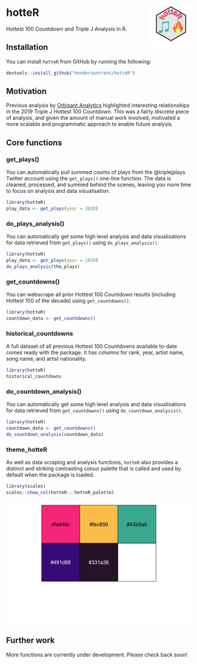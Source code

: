 
# hotteR <img src="man/figures/logo.png" align="right" width="120" />

Hottest 100 Countdown and Triple J Analysis in R.

## Installation

You can install `hotteR` from GitHub by running the following:

``` r
devtools::install_github("hendersontrent/hotteR")
```

## Motivation

Previous analysis by [Orbisant
Analytics](https://www.orbisantanalytics.com/hottest-100) highlighted
interesting relationships in the 2019 Triple J Hottest 100 Countdown.
This was a fairly discrete piece of analysis, and given the amount of
manual work involved, motivated a more scalable and programmatic
approach to enable future analysis.

## Core functions

### get\_plays()

You can automatically pull summed counts of plays from the @triplejplays
Twitter account using the `get_plays()` one-line function. The data is
cleaned, processed, and summed behind the scenes, leaving you more time
to focus on analysis and data visualisation.

``` r
library(hotteR)
play_data <- get_plays(year = 2020)
```

### do\_plays\_analysis()

You can automatically get some high level analysis and data
visualisations for data retrieved from `get_plays()` using
`do_plays_analysis()`.

``` r
library(hotteR)
play_data <- get_plays(year = 2020)
do_plays_analysis(the_plays)
```

### get\_countdowns()

You can webscrape all prior Hottest 100 Countdown results (including
Hottest 100 of the decade) using `get_countdowns()`.

``` r
library(hotteR)
countdown_data <- get_countdowns()
```

### historical\_countdowns

A full dataset of all previous Hottest 100 Countdowns available to-date
comes ready with the package. It has columns for rank, year, artist
name, song name, and artist nationality.

``` r
library(hotteR)
historical_countdowns
```

### do\_countdown\_analysis()

You can automatically get some high level analysis and data
visualisations for data retrieved from `get_countdowns()` using
`do_countdown_analysis()`.

``` r
library(hotteR)
countdown_data <- get_countdowns()
do_countdown_analysis(countdown_data)
```

### theme\_hotteR

As well as data scraping and analysis functions, `hotteR` also provides
a distinct and striking contrasting colour palette that is called and
used by default when the package is loaded.

``` r
library(scales)
scales::show_col(hotteR:::hotteR_palette)
```

![](README_files/figure-gfm/unnamed-chunk-8-1.png)<!-- -->

## Further work

More functions are currently under development. Please check back soon\!
